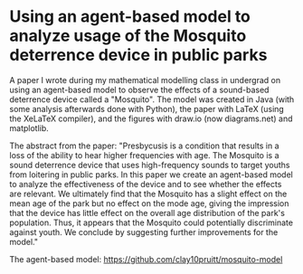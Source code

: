 # Using an agent-based model to analyze usage of the Mosquito deterrence device in public parks
A paper I wrote during my mathematical modelling class in undergrad on using an agent-based model to observe the effects of a sound-based deterrence device called a "Mosquito". The model was created in Java (with some analysis afterwards done with Python), the paper with LaTeX (using the XeLaTeX compiler), and the figures with draw.io (now diagrams.net) and matplotlib.

The abstract from the paper: "Presbycusis is a condition that results in a loss of the ability to hear higher frequencies with age. The Mosquito is a sound deterrence device that uses high-frequency sounds to target youths from loitering in public parks.  In this paper we create an agent-based model to analyze the effectiveness of the device and to see whether the effects are relevant. We ultimately find that the Mosquito has a slight effect on the mean age of the park but no effect on the mode age, giving the impression that the device has little effect on the overall age distribution of the park's population. Thus, it appears that the Mosquito could potentially discriminate against youth. We conclude by suggesting further improvements for the model."

The agent-based model: https://github.com/clay10pruitt/mosquito-model
